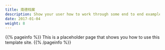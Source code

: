 ```yaml
---
title: 南德档案
description: Show your user how to work through some end to end examples.
date: 2017-01-04
weight: 8
---
```


{{% pageinfo %}}
This is a placeholder page that shows you how to use this template site.
{{% /pageinfo %}}



